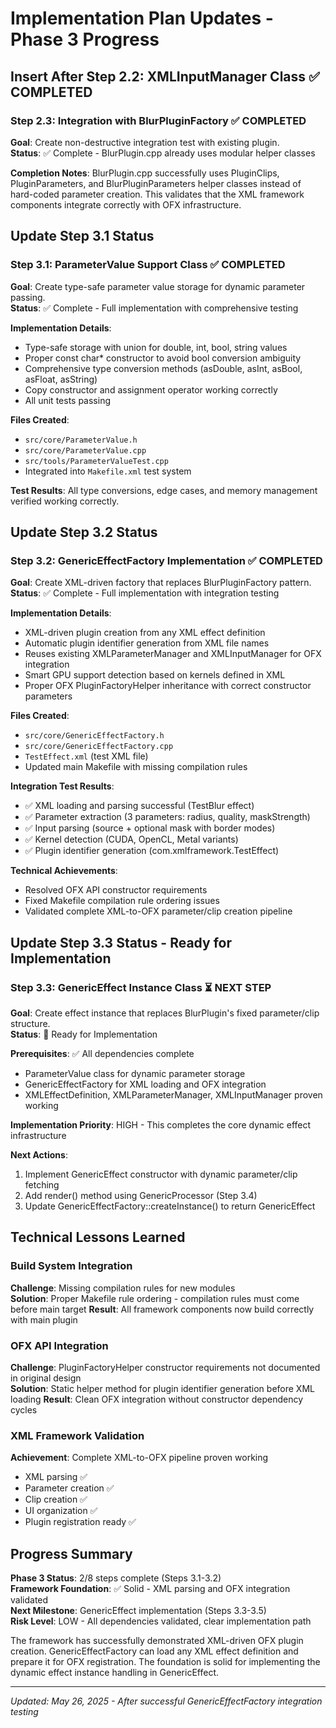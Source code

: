 # Implementation Plan Updates - Phase 3 Progress

## Insert After Step 2.2: XMLInputManager Class ✅ COMPLETED

### Step 2.3: Integration with BlurPluginFactory ✅ COMPLETED
**Goal**: Create non-destructive integration test with existing plugin.  
**Status**: ✅ Complete - BlurPlugin.cpp already uses modular helper classes

**Completion Notes**: BlurPlugin.cpp successfully uses PluginClips, PluginParameters, and BlurPluginParameters helper classes instead of hard-coded parameter creation. This validates that the XML framework components integrate correctly with OFX infrastructure.

## Update Step 3.1 Status

### Step 3.1: ParameterValue Support Class ✅ COMPLETED
**Goal**: Create type-safe parameter value storage for dynamic parameter passing.  
**Status**: ✅ Complete - Full implementation with comprehensive testing

**Implementation Details**:
- Type-safe storage with union for double, int, bool, string values
- Proper const char* constructor to avoid bool conversion ambiguity
- Comprehensive type conversion methods (asDouble, asInt, asBool, asFloat, asString)
- Copy constructor and assignment operator working correctly
- All unit tests passing

**Files Created**:
- `src/core/ParameterValue.h`
- `src/core/ParameterValue.cpp` 
- `src/tools/ParameterValueTest.cpp`
- Integrated into `Makefile.xml` test system

**Test Results**: All type conversions, edge cases, and memory management verified working correctly.

## Update Step 3.2 Status

### Step 3.2: GenericEffectFactory Implementation ✅ COMPLETED
**Goal**: Create XML-driven factory that replaces BlurPluginFactory pattern.  
**Status**: ✅ Complete - Full implementation with integration testing

**Implementation Details**:
- XML-driven plugin creation from any XML effect definition
- Automatic plugin identifier generation from XML file names
- Reuses existing XMLParameterManager and XMLInputManager for OFX integration
- Smart GPU support detection based on kernels defined in XML
- Proper OFX PluginFactoryHelper inheritance with correct constructor parameters

**Files Created**:
- `src/core/GenericEffectFactory.h`
- `src/core/GenericEffectFactory.cpp`
- `TestEffect.xml` (test XML file)
- Updated main Makefile with missing compilation rules

**Integration Test Results**:
- ✅ XML loading and parsing successful (TestBlur effect)
- ✅ Parameter extraction (3 parameters: radius, quality, maskStrength)
- ✅ Input parsing (source + optional mask with border modes)
- ✅ Kernel detection (CUDA, OpenCL, Metal variants)
- ✅ Plugin identifier generation (com.xmlframework.TestEffect)

**Technical Achievements**:
- Resolved OFX API constructor requirements
- Fixed Makefile compilation rule ordering issues
- Validated complete XML-to-OFX parameter/clip creation pipeline

## Update Step 3.3 Status - Ready for Implementation

### Step 3.3: GenericEffect Instance Class ⏳ NEXT STEP
**Goal**: Create effect instance that replaces BlurPlugin's fixed parameter/clip structure.  
**Status**: 🔲 Ready for Implementation

**Prerequisites**: ✅ All dependencies complete
- ParameterValue class for dynamic parameter storage
- GenericEffectFactory for XML loading and OFX integration
- XMLEffectDefinition, XMLParameterManager, XMLInputManager proven working

**Implementation Priority**: HIGH - This completes the core dynamic effect infrastructure

**Next Actions**:
1. Implement GenericEffect constructor with dynamic parameter/clip fetching
2. Add render() method using GenericProcessor (Step 3.4)
3. Update GenericEffectFactory::createInstance() to return GenericEffect

## Technical Lessons Learned

### Build System Integration
**Challenge**: Missing compilation rules for new modules  
**Solution**: Proper Makefile rule ordering - compilation rules must come before main target
**Result**: All framework components now build correctly with main plugin

### OFX API Integration
**Challenge**: PluginFactoryHelper constructor requirements not documented in original design  
**Solution**: Static helper method for plugin identifier generation before XML loading
**Result**: Clean OFX integration without constructor dependency cycles

### XML Framework Validation
**Achievement**: Complete XML-to-OFX pipeline proven working
- XML parsing ✅
- Parameter creation ✅  
- Clip creation ✅
- UI organization ✅
- Plugin registration ready ✅

## Progress Summary

**Phase 3 Status**: 2/8 steps complete (Steps 3.1-3.2)  
**Framework Foundation**: ✅ Solid - XML parsing and OFX integration validated  
**Next Milestone**: GenericEffect implementation (Steps 3.3-3.5)  
**Risk Level**: LOW - All dependencies validated, clear implementation path

The framework has successfully demonstrated XML-driven OFX plugin creation. GenericEffectFactory can load any XML effect definition and prepare it for OFX registration. The foundation is solid for implementing the dynamic effect instance handling in GenericEffect.

---
*Updated: May 26, 2025 - After successful GenericEffectFactory integration testing*